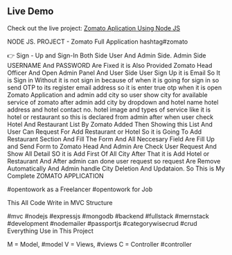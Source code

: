## Live Demo

Check out the live project: [ Zomato Aplication Using Node JS ](https://zomato-app-node-js-faiz-samjani.onrender.com)

NODE JS. PROJECT - Zomato Full Application hashtag#zomato

👉 Sign - Up and Sign-In Both Side User And Admin Side. Admin Side USERNAME And PASSWORD Are Fixed it is Also Provided Zomato Head Officer And Open Admin Panel And User Side User Sign Up it is Email So It is Sign in Without it is not sign in because of when it is going for sign in so send OTP to its register email address so it is enter true otp when it is open Zomato Application and admin add city so user show city for available service of zomato after admin add city by dropdown and hotel name hotel address and hotel contact no. hotel image and types of service like it is hotel or restaurant so this is declared from admin after when user check Hotel And Restaurant List By Zomato Added Then Showing this List And User Can Request For Add Restaurant or Hotel So it is Going To Add Restaurant Section And Fill The Form And All Neccesary Field Are Fill Up and Send Form to Zomato Head And Admin Are Check User Request And Show All Detail SO it is Add First Of All City After That it is Add Hotel or Restaurant And After admin can done user request so request Are Remove Automatically And Admin handle City Deletion And Updataion. So This is My Complete ZOMATO APPLICATION 

#opentowork as a Freelancer
#opentowork for Job

This All Code Write in MVC Structure

#mvc #nodejs #expressjs #mongodb #backend #fullstack #mernstack #development #nodemailer #passportjs #categorywisecrud #crud
Everything Use in This Project

M = Model, #model 
V = Views, #views 
C = Controller #controller 
